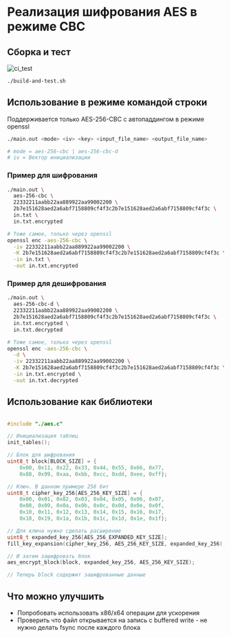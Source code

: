 # Реализация шифрования AES в режиме CBC

## Сборка и тест

![ci_test](https://github.com/roginvs/test_crypto/workflows/ci_test/badge.svg)

```bash
./build-and-test.sh
```

## Использование в режиме командой строки

Поддерживается только AES-256-CBC с автопаддингом в режиме openssl

```bash
./main.out <mode> <iv> <key> <input_file_name> <output_file_name>

# mode = aes-256-cbc | aes-256-cbc-d
# iv = Вектор инициализации
```

### Пример для шифрования

```bash
./main.out \
  aes-256-cbc \
  22332211aabb22aa889922aa99002200 \
  2b7e151628aed2a6abf7158809cf4f3c2b7e151628aed2a6abf7158809cf4f3c \
  in.txt \
  in.txt.encrypted

# Тоже самое, только через openssl
openssl enc -aes-256-cbc \
  -iv 22332211aabb22aa889922aa99002200 \
  -K 2b7e151628aed2a6abf7158809cf4f3c2b7e151628aed2a6abf7158809cf4f3c \
  -in in.txt \
  -out in.txt.encrypted

```

### Пример для дешифрования

```bash
./main.out \
  aes-256-cbc-d \
  22332211aabb22aa889922aa99002200 \
  2b7e151628aed2a6abf7158809cf4f3c2b7e151628aed2a6abf7158809cf4f3c \
  in.txt.encrypted \
  in.txt.decrypted

# Тоже самое, только через openssl
openssl enc -aes-256-cbc \
  -d \
  -iv 22332211aabb22aa889922aa99002200 \
  -K 2b7e151628aed2a6abf7158809cf4f3c2b7e151628aed2a6abf7158809cf4f3c \
  -in in.txt.encrypted \
  -out in.txt.decrypted

```

## Использование как библиотеки

```C

#include "./aes.c"

// Инициализация таблиц
init_tables();

// Блок для шифрования
uint8_t block[BLOCK_SIZE] = {
    0x00, 0x11, 0x22, 0x33, 0x44, 0x55, 0x66, 0x77,
    0x88, 0x99, 0xaa, 0xbb, 0xcc, 0xdd, 0xee, 0xff};

// Ключ. В данном примере 256 бит
uint8_t cipher_key_256[AES_256_KEY_SIZE] = {
    0x00, 0x01, 0x02, 0x03, 0x04, 0x05, 0x06, 0x07,
    0x08, 0x09, 0x0a, 0x0b, 0x0c, 0x0d, 0x0e, 0x0f,
    0x10, 0x11, 0x12, 0x13, 0x14, 0x15, 0x16, 0x17,
    0x18, 0x19, 0x1a, 0x1b, 0x1c, 0x1d, 0x1e, 0x1f};

// Для ключа нужно сделать расширение
uint8_t expanded_key_256[AES_256_EXPANDED_KEY_SIZE];
fill_key_expansion(cipher_key_256, AES_256_KEY_SIZE, expanded_key_256);

// И затем зашифровать блок
aes_encrypt_block(block, expanded_key_256, AES_256_KEY_SIZE);

// Теперь block содержит зашифрованные данные
```

## Что можно улучшить

- Попробовать использовать x86/x64 операции для ускорения
- Проверить что файл открывается на запись с buffered write - не нужно делать fsync после каждого блока
